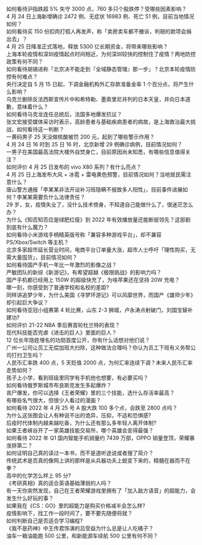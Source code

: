 如何看待沪指跌超 5% 失守 3000 点，760 多只个股跌停？受哪些因素影响？  
4 月 24 日上海新增确诊 2472 例、无症状 16983 例、死亡 51 例，目前当地情况如何？  
如何看待买 150 份扣肉打假人再发声，称「卖房卖车都不撤诉，判赔的款项会捐出去」？  
4 月 25 日降准正式落地，释放 5300 亿长期资金，将带来哪些影响？  
上海本轮疫情和深圳疫情起点时间相近，为何深圳较快的控制住了疫情？两地防控政策有何不同？  
如何看待胡锡进称「北京决不能走到『全域静态管理』那一步」？北京本轮疫情防控有何难点？  
央行决定自 5 月 15 日起，下调金融机构外汇存款准备金率 1 个百分点，将产生什么影响？  
乌克兰删除反法西斯宣传片中和希特勒、墨索里尼并列的日本天皇，并向日本道歉，意味着什么？  
如何看待马克龙连任总统后，法国多地爆发抗议？  
张文宏接受媒体采访时表示，高龄患者与基础疾病患者的病故，是上海救治最大挑战，如何看待这一判断？  
一黄码男子 25 天没做核酸被罚 200 元，起到了哪些警示作用？  
4 月 24 日 16 时到 25 日 16 时，北京新增 29 例确诊病例，目前情况如何？  
一男子在美国最高法院大楼外自焚身亡，目前原因尚未知悉，有哪些信息值得关注？  
如何评价 4 月 25 日发布的 vivo X80 系列？有什么亮点？  
4 月 25 日上海发布大风 + 冰雹 + 雷电黄色预警，目前情况如何？当地居民需注意什么？  
唐山警方通报「李某某非法开设补习班隐瞒不报致多人阳性」，目前事件进展如何？李某某需要负什么法律责任？  
29 岁，女，疫情失业了，没什么技术傍身，不知道自己能做什么了，很迷茫怎么办？  
为什么《知否知否应是绿肥红瘦》到 2022 年有效播放量还能断层领先？这部剧到底有什么魔力？  
如何看待小米游戏手柄精英版号称「兼容多种游戏平台」，却不兼容 PS/Xbox/Switch 等主机？  
北京多家超市延长营业时间，电商平台订单量大涨，超市人士呼吁「理性购买，无需大量囤货」，目前情况如何？  
如何看待国产手机一年比一年激烈的影像之战？  
严敏团队的新综《新游记》，有希望超越《极限挑战》的影响力吗？  
国产手机都已经用上 150W 的超级快充了，为啥苹果还在坚持 20W 充电？  
哪一刻，你感受到了普通学校和名校的差距?  
同样讲追梦少年，为什么美国《寻梦环游记》可以风靡世界，而国产《雄师少年》却引起巨大争议？  
如何看待亚冠小组赛第 4 轮比赛，山东 2-3 狮城，卢永涛点射破门，刘国宝替补建功?  
如何评价 21-22 NBA 季后赛首轮杜兰特的表现？  
现代科技能否完虐《进击的巨人》里面的巨人？  
12 位长年隐姓埋名的功勋首度公开，你有什么话想对他们说？  
广州一公司让员工无偿加班大扫除，这种做法合理吗？你认为员工下班有义务帮公司打扫卫生吗？  
人民币汇率跌 400 点，5 天贬值 2000 点，为何汇率连续下调？未来人民币汇率走势如何？  
孩子上小学，看到班级里同学有手机他也想要，有必要买吗？  
如何看待俄罗斯城市布良斯克发生多起爆炸？  
丧尸爆发，你可以选择《王者荣耀》里的三个技能，选什么存活率最高？  
有哪些名气很大，但很少人看过的漫画？  
如何看待 2022 年 4 月 25 号 A 股大跌 100 多个点，会跌至 2800 点吗？  
为什么这张图会让人有种说不出的诡异，压抑，不适和恐惧感?  
后疫时代体制内越来越吃香，为什么还有那么多年轻人离开体制?  
如果王者峡谷开了一家英雄技能交易所，哪个英雄会变得最强？  
如何看待 2022 年 Q1 国内智能手机销量约 7439 万部，OPPO 销量登顶，荣耀暴涨排第二？  
如何证明自己真的读过一本书，而不是道听途说或者搜了简介？  
传统武术是否真的像网上讲的那样是从兵器功夫上蜕变下来的，精髓在器而不在拳？  
高中的化学怎么样上 95 分?  
《考研真相》真的适合英语基础薄弱的人吗？  
有一天你突然发现，自己在王者荣耀游戏里拥有了「加入敌方语音」的超能力，会发生什么好玩的事？  
如果我在《CS：GO》里的超能力是购买价格减半会怎么样?  
疫情影响下，找工作一段时间了，要不要先随便将就？  
如何判断自己是否适合学习编程?  
《我不是药神》中王传君饰演的吕受益为什么总是让人吃橘子？  
油车一箱油能跑 500 公里，和新能源车续航 500 公里有何不同？  
